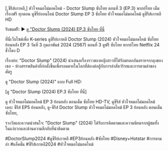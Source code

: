 [,ซีรีส์เกาหลี,] หัวใจหมอไม่มอดไหม้ - Doctor Slump ซับไทย ตอนที่ 3  (EP.3) พากย์ไทย เต็ม เรื่องฟรี ทุกตอน ดูซีรี่ย์ออนไลน์ Doctor Slump EP 3 ซับไทย หัวใจหมอไม่มอดไหม้ ดูซีรีส์เกาหลี HD

รับชมฟรี:
▶ [ดู "Doctor Slump (2024) EP.3 ซับไทย ที่นี่](https://hd.flixmax.stream/th/tv/222233-1-3)

ที่นี่เว็บไซต์เพื่อ K-series ดูซีรีย์เกาหลี Doctor Slump (2024) หัวใจหมอไม่มอดไหม้ ซับไทย ย้อนหลัง EP 3 วันที่ 3 กุมภาพันธ์ 2024 (2567) ตอนที่ 3 ดูฟรี ซับไทย พากย์ไทย Netflix 24 ชั่วโมง D

เรื่องย่อ:
"Doctor Slump" (2024) นำเสนอเรื่องราวของหญิงสาวที่ได้รับมรดกอันตรายจากลุงของเธอ - ห้างสรรพสินค้าที่ก่อตั้งขึ้นเพื่อรอดตายในโลกที่ต้องต่อสู้กับการล่าสัตว์ร้ายและการตามล่าของศัตรู

ดู "Doctor Slump (2024)" แบบ Full HD:

[ดู "Doctor Slump (2024) EP.3 ซับไทย ที่นี่]

ดู หัวใจหมอไม่มอดไหม้ EP 3 ย้อนหลัง ตอนเต็ม ซับไทย HD-TV, ดูซีรีส์ หัวใจหมอไม่มอดไหม้ เดอะ ซีรีส์ EP5 ย้อนหลัง, ดู-ซีรีส์ Doctor Slump หัวใจหมอไม่มอดไหม้ EP 3 ย้อนหลัง ตอนเต็ม ซับไทย,

รางวัลและความน่าสนใจ:
"Doctor Slump" (2024) ได้รับการติดตามและความนิยมจากผู้ชมทั้งในแง่บวกและด้านความลึกลับที่น่าติดตาม


#DoctorSlump2024 #ดูซีรีย์เกาหลี #EP3ย้อนหลัง #ซับไทย #Disney+Hotstar #การตามล่า #แอ็คชั่น #ซีรีส์เกาหลี2024 #หัวใจหมอไม่มอดไหม้
